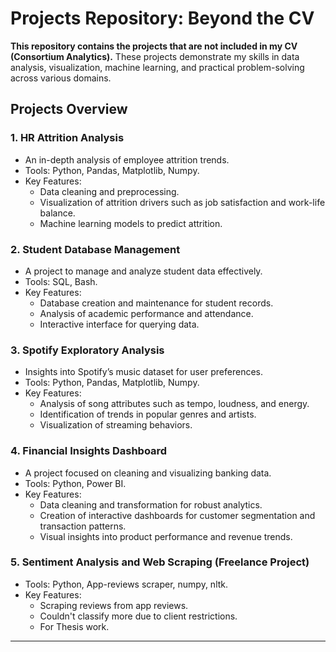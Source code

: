 # Projects Repository: Beyond the CV

**This repository contains the projects that are not included in my CV (Consortium Analytics).** These projects demonstrate my skills in data analysis, visualization, machine learning, and practical problem-solving across various domains.

## Projects Overview

### 1. **HR Attrition Analysis**
   - An in-depth analysis of employee attrition trends.
   - Tools: Python, Pandas, Matplotlib, Numpy.
   - Key Features:
     - Data cleaning and preprocessing.
     - Visualization of attrition drivers such as job satisfaction and work-life balance.
     - Machine learning models to predict attrition.

### 2. **Student Database Management**
   - A project to manage and analyze student data effectively.
   - Tools: SQL, Bash.
   - Key Features:
     - Database creation and maintenance for student records.
     - Analysis of academic performance and attendance.
     - Interactive interface for querying data.

### 3. **Spotify Exploratory Analysis**
   - Insights into Spotify’s music dataset for user preferences.
   - Tools: Python, Pandas, Matplotlib, Numpy.
   - Key Features:
     - Analysis of song attributes such as tempo, loudness, and energy.
     - Identification of trends in popular genres and artists.
     - Visualization of streaming behaviors.

### 4. **Financial Insights Dashboard**
   - A project focused on cleaning and visualizing banking data.
   - Tools: Python, Power BI.
   - Key Features:
     - Data cleaning and transformation for robust analytics.
     - Creation of interactive dashboards for customer segmentation and transaction patterns.
     - Visual insights into product performance and revenue trends.

### 5. **Sentiment Analysis and Web Scraping (Freelance Project)**
   - Tools: Python, App-reviews scraper, numpy, nltk.
   - Key Features:
     - Scraping reviews from app reviews.
     - Couldn't classify more due to client restrictions.
     - For Thesis work.

---


